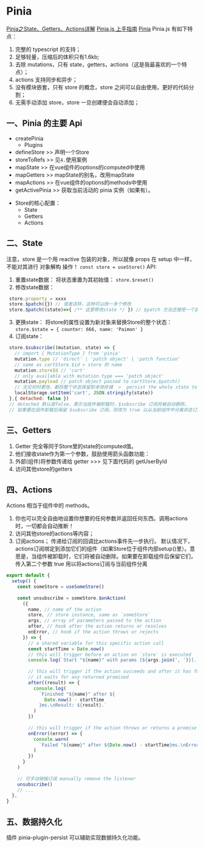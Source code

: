 # Pinia
 [Pinia之State、Getters、Actions详解](https://blog.csdn.net/lijiahui_/article/details/123102802)
 [Pinia.js 上手指南](https://juejin.cn/post/7049196967770980389)
 [Pinia](https://pinia.vuejs.org/getting-started.html)
Pinia.js 有如下特点：

1. 完整的 typescript 的支持；
2. 足够轻量，压缩后的体积只有1.6kb;
3. 去除 mutations，只有 state，getters，actions（这是我最喜欢的一个特点）；
4. actions 支持同步和异步；
5. 没有模块嵌套，只有 store 的概念，store 之间可以自由使用，更好的代码分割；
6. 无需手动添加 store，store 一旦创建便会自动添加；
 
## 一、Pinia 的主要 Api
  * createPinia
    - Plugins
  * defineStore  >>  声明一个Store
  * storeToRefs  >>  见`4.`使用案例
  * mapState  >> 在vue组件的options的computed中使用
  * mapGetters  >> mapState的别名，改用mapState
  * mapActions  >> 在vue组件的options的methods中使用
  * getActivePinia  >> 获取当前活动的 pinia 实例（如果有）。

- Store的核心配置：
  + State
  + Getters
  + Actions




 ## 二、State
 注意，store 是一个用 reactive 包装的对象，所以就像 props 在 setup 中一样，不能对其进行 对象解构 操作！
 `const store = useStore()`
API:
1. 重置state数据：
  将状态重置为其初始值： `store.$reset()`
2. 修改state数据：
 ```javascript
  store.property = xxxx
  store.$patch({}) // 或者这样，这种可以统一多个修改
  store.$patch((state)=>{ /** 这里修改state */ }) // $patch 方法还接受一个函数，用于应对复杂数据的修改过程
  ```
3. 更换state：
  将store的属性设置为新对象来替换Store的整个状态： `store.$state = { counter: 666, name: 'Paimon' }`
4. 订阅state：
 ```javascript
  store.$subscribe((mutation, state) => {
    // import { MutationType } from 'pinia'
    mutation.type // 'direct' | 'patch object' | 'patch function'
    // same as cartStore.$id > store 的 name
    mutation.storeId // 'cart'
    // only available with mutation.type === 'patch object'
    mutation.payload // patch object passed to cartStore.$patch()
    // 无论何时更改，都将整个状态保留到本地存储  >  persist the whole state to the local storage whenever it changes
    localStorage.setItem('cart', JSON.stringify(state))
  },{ detached: false })
  // detached 默认是false，表示当组件被卸载时，$subscribe 订阅将被自动删除。
  // 如果要在组件卸载后保留 $subscribe 订阅，则改为 true 以从当前组件中分离状态订阅：
  ```
 ## 三、Getters
   1. Getter 完全等同于Store里的state的computed值。
   2. 他们接收state作为第一个参数，鼓励使用箭头函数功能：
   3. 外部(组件)将参数传递给 getter  >>> 见下面代码的 getUserById
   4. 访问其他store的getters

## 四、Actions
 Actions 相当于组件中的 methods。
 1. 你也可以完全自由地设置你想要的任何参数并返回任何东西。调用actions时，一切都会自动推断！
 2. 访问其他store的actions等内容；
 3. 订阅actions；
  传递给订阅的回调比actions事件先一步执行。
  默认情况下，actions订阅绑定到添加它们的组件（如果Store位于组件内部setup()里）。意思是，当组件被卸载时，它们将被自动删除。如果要在卸载组件后保留它们，传入第二个参数 true 用以将actions订阅与当前组件分离
 
```javascript
export default {
  setup() {
    const someStore = useSomeStore()
 
    const unsubscribe = someStore.$onAction(
      ({
        name, // name of the action
        store, // store instance, same as `someStore`
        args, // array of parameters passed to the action
        after, // hook after the action returns or resolves
        onError, // hook if the action throws or rejects
      }) => {
        // a shared variable for this specific action call
        const startTime = Date.now()
        // this will trigger before an action on `store` is executed
        console.log(`Start "${name}" with params [${args.join(', ')}].`)
 
        // this will trigger if the action succeeds and after it has fully run.
        // it waits for any returned promised
        after((result) => {
          console.log(
            `Finished "${name}" after ${
              Date.now() - startTime
            }ms.\nResult: ${result}.`
          )
        })
 
        // this will trigger if the action throws or returns a promise that rejects
        onError((error) => {
          console.warn(
            `Failed "${name}" after ${Date.now() - startTime}ms.\nError: ${error}.`
          )
        })
      }
    )
 
    // 可手动销毁订阅 manually remove the listener
    unsubscribe()
    // ...
  },
}
```
## 五、数据持久化
插件 pinia-plugin-persist 可以辅助实现数据持久化功能。
